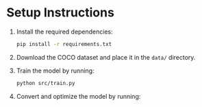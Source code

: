 # Setup Instructions

1. Install the required dependencies:
    ```bash
    pip install -r requirements.txt
    ```

2. Download the COCO dataset and place it in the `data/` directory.

3. Train the model by running:
    ```bash
    python src/train.py
    ```

4. Convert and optimize the model by running:
    ```
